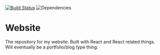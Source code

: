 [![Build Status](https://travis-ci.org/vidarc/Website.svg?branch=master)](https://travis-ci.org/vidarc/Website) ![Dependencies](https://david-dm.org/vidarc/Website.svg)

# Website
The repository for my website. Built with React and React related things. Will eventually be a portfolio/blog type thing.
